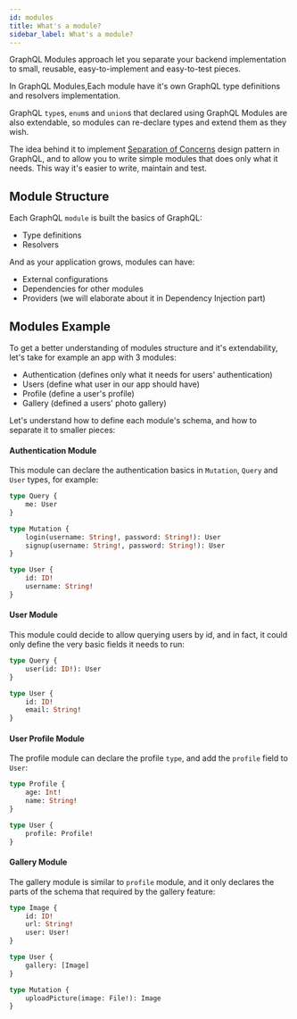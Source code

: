 ```yaml
---
id: modules
title: What's a module?
sidebar_label: What's a module?
---
```


GraphQL Modules approach let you separate your backend implementation to small, reusable, easy-to-implement and easy-to-test pieces.

In GraphQL Modules,Each module have it's own GraphQL type definitions and resolvers implementation.

GraphQL `type`s, `enum`s and `union`s that declared using GraphQL Modules are also extendable, so modules can re-declare types and extend them as they wish.

The idea behind it to implement [Separation of Concerns](https://deviq.com/separation-of-concerns/) design pattern in GraphQL, and to allow you to write simple modules that does only what it needs. This way it's easier to write, maintain and test.

## Module Structure

Each GraphQL `module` is built the basics of GraphQL:

- Type definitions
- Resolvers

And as your application grows, modules can have:

- External configurations
- Dependencies for other modules
- Providers (we will elaborate about it in Dependency Injection part)

## Modules Example

To get a better understanding of modules structure and it's extendability, let's take for example an app with 3 modules:

- Authentication (defines only what it needs for users' authentication)
- Users (define what user in our app should have)
- Profile (define a user's profile)
- Gallery (defined a users' photo gallery)

Let's understand how to define each module's schema, and how to separate it to smaller pieces:

#### Authentication Module

This module can declare the authentication basics in `Mutation`, `Query` and `User` types, for example:

```graphql
type Query {
    me: User
}

type Mutation {
    login(username: String!, password: String!): User
    signup(username: String!, password: String!): User
}

type User {
    id: ID!
    username: String!
}
```

#### User Module

This module could decide to allow querying users by id, and in fact, it could only define the very basic fields it needs to run:

```graphql
type Query {
    user(id: ID!): User
}

type User {
    id: ID!
    email: String!
}
```

#### User Profile Module

The profile module can declare the profile `type`, and add the `profile` field to `User`:

```graphql
type Profile {
    age: Int!
    name: String!
}

type User {
    profile: Profile!
}
```


#### Gallery Module

The gallery module is similar to `profile` module, and it only declares the parts of the schema that required by the gallery feature:

```graphql
type Image {
    id: ID!
    url: String!
    user: User!
}

type User {
    gallery: [Image]
}

type Mutation {
    uploadPicture(image: File!): Image
}
```
